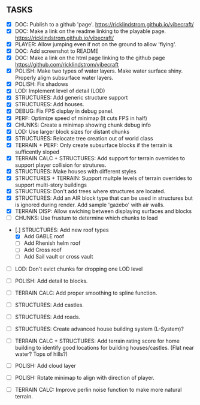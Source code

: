 ## TASKS
 - [X] DOC: Publish to a github 'page'. https://ricklindstrom.github.io/vibecraft/
 - [X] DOC: Make a link on the readme linking to the playable page. https://ricklindstrom.github.io/vibecraft/
 - [X] PLAYER: Allow jumping even if not on the ground to allow 'flying'.
 - [X] DOC: Add screenshot to README
 - [X] DOC: Make a link on the html page linking to the github page https://github.com/ricklindstrom/vibecraft 
 - [X] POLISH: Make two types of water layers. Make water surface shiny. Properly aligm subsurface water layers.
 - [X] POLISH: Fix shadows
 - [X] LOD: Implement level of detail (LOD)
 - [X] STRUCTURES: Add generic structure support
 - [X] STRUCTURES: Add houses.
 - [X] DEBUG: Fix FPS display in debug panel.
 - [X] PERF: Optimize speed of minimap (It cuts FPS in half)
 - [X] CHUNKS: Create a minimap showing chunk debug info
 - [X] LOD: Use larger block sizes for distant chunks
 - [X] STRUCTURES: Relocate tree creation out of world class
 - [X] TERRAIN + PERF: Only create subsurface blocks if the terrain is sufficently sloped
 - [X] TERRAIN CALC + STRUCTURES: Add support for terrain overrides to support player collision for strutures.
 - [X] STRUCTURES: Make houses with different styles
 - [X] STRUCTURES + TERRAIN: Support multple levels of terrain overrides to support multi-story buildings
 - [X] STRUCTURES: Don't add trees where structures are located.
 - [X] STRUCTURES: Add an AIR block type that can be used in structures but is ignored during render. Add sample 'gazebo' with air walls.
 - [X] TERRAIN DISP: Allow swiching between displaying surfaces and blocks
 - [ ] CHUNKS: Use frustum to determine which chunks to load
 - [.] STRUCTURES: Add new roof types
   - [X] Add GABLE roof
   - [ ] Add Rhenish helm roof 
   - [ ] Add Cross roof
   - [ ] Add Sail vault or cross vault
 - [ ] LOD: Don't evict chunks for dropping one LOD level
 - [ ] POLISH: Add detail to blocks.
 - [ ] TERRAIN CALC: Add proper smoothing to spline function.
 - [ ] STRUCTURES: Add castles.
 - [ ] STRUCTURES: Add roads.
 - [ ] STRUCTURES: Create advanced house building system (L-System)?
 - [ ] TERRAIN CALC + STRUCTURES: Add terrain rating score for home building to identify good locations for building houses/castles. (Flat near water? Tops of hills?)
 - [ ] POLISH: Add cloud layer
 - [ ] POLISH: Rotate minimap to align with direction of player.
 - [ ] TERRAIN CALC: Improve perlin noise function to make more natural terrain.
 
